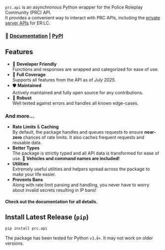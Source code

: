 `prc.api` is an asynchronous Python wrapper for the Police Roleplay Community (PRC) API.  
It provides a convenient way to interact with PRC APIs, including the [private server APIs](https://apidocs.policeroleplay.community) for ER:LC.

### 📖 [Documentation](https://github.com/TychoTeam/prc.api-py/wiki) | [PyPI](https://pypi.org/project/prc.api)

## Features

- 🧩 **Developer Friendly**  
  Functions and responses are wrapped and categorized for ease of use.
- 💫 **Full Coverage**  
  Supports all features from the API as of _July 2025_.
- 🛡️ **Maintained**  
  Actively maintained and fully open source for any contributions.
- 💪 **Robust**  
  Well tested against errors and handles all known edge-cases.

### And more...

- **Rate Limits** & **Caching**  
  By default, the package handles and queues requests to ensure **near-zero** chances of rate limits. It also caches frequent requests and reusable data.
- **Better Types**  
  The package is strictly typed and all API data is transformed for ease of use. 🎊 **Vehicles and command names are included!**
- **Utilities**  
  Extremely useful utilities and helpers spread across the package to make your life easier.
- **Prevents Bans**  
  Along with rate limit parsing and handling, you never have to worry about invalid secrets resulting in IP bans!

#### Check out the documentation for all details.

## Install Latest Release (`pip`)

```sh
pip install prc.api
```

The package has been tested for Python `v3.8+`. It may not work on older versions.

